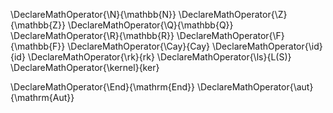 \DeclareMathOperator{\N}{\mathbb{N}}
\DeclareMathOperator{\Z}{\mathbb{Z}}
\DeclareMathOperator{\Q}{\mathbb{Q}}
\DeclareMathOperator{\R}{\mathbb{R}}
\DeclareMathOperator{\F}{\mathbb{F}}
\DeclareMathOperator{\Cay}{Cay}
\DeclareMathOperator{\id}{id}
\DeclareMathOperator{\rk}{rk}
\DeclareMathOperator{\ls}{L(S)}
\DeclareMathOperator{\kernel}{ker}


\DeclareMathOperator{\End}{\mathrm{End}}
\DeclareMathOperator{\aut}{\mathrm{Aut}}